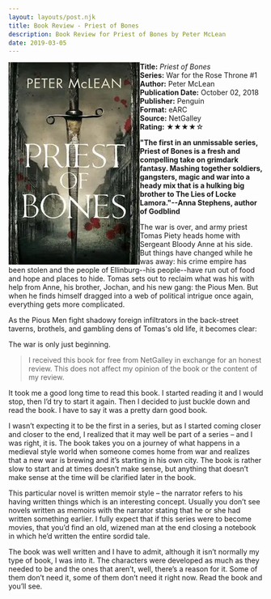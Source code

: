 ```yaml
---
layout: layouts/post.njk
title: Book Review - Priest of Bones
description: Book Review for Priest of Bones by Peter McLean
date: 2019-03-05
---
```

<section class="review__info">

<img loading="lazy" class="movie__poster" src="/static/images/covers/priestofbones.webp" alt="Book Cover for Priest of Bones by Peter McLean" width="260" height="400" align="left">
        
<b>Title:</b> <i>Priest of Bones</i><br>
<b>Series:</b> War for the Rose Throne #1<br>
<b>Author:</b> Peter McLean<br>
<b>Publication Date:</b> October 02, 2018<br>
<b>Publisher:</b> Penguin<br>
<b>Format:</b> eARC<br>
<b>Source:</b> NetGalley<br>
<b>Rating:</b> &#9733;&#9733;&#9733;&#9733;&#9734;
        
<p class="review__description"><b>"The first in an unmissable series, Priest of Bones is a fresh and compelling take on grimdark fantasy. Mashing together soldiers, gangsters, magic and war into a heady mix that is a hulking big brother to The Lies of Locke Lamora."--Anna Stephens, author of Godblind</b></p>
        
<p>The war is over, and army priest Tomas Piety heads home with Sergeant Bloody Anne at his side. But things have changed while he was away: his crime empire has been stolen and the people of Ellinburg--his people--have run out of food and hope and places to hide. Tomas sets out to reclaim what was his with help from Anne, his brother, Jochan, and his new gang: the Pious Men. But when he finds himself dragged into a web of political intrigue once again, everything gets more complicated.</p>

<p>As the Pious Men fight shadowy foreign infiltrators in the back-street taverns, brothels, and gambling dens of Tomas's old life, it becomes clear:</p>

<p>The war is only just beginning.</p>
</section>

<blockquote>I received this book for free from NetGalley in exchange for an honest review. This does not affect my opinion of the book or the content of my review.</blockquote>

<p>It took me a good long time to read this book. I started reading it and I would stop, then I’d try to start it again. Then I decided to just buckle down and read the book. I have to say it was a pretty darn good book.</p>

<p>I wasn’t expecting it to be the first in a series, but as I started coming closer and closer to the end, I realized that it may well be part of a series – and I was right, it is. The book takes you on a journey of what happens in a medieval style world when someone comes home from war and realizes that a new war is brewing and it’s starting in his own city. The book is rather slow to start and at times doesn’t make sense, but anything that doesn’t make sense at the time will be clarified later in the book.</p>

<p>This particular novel is written memoir style – the narrator refers to his having written things which is an interesting concept. Usually you don’t see novels written as memoirs with the narrator stating that he or she had written something earlier. I fully expect that if this series were to become movies, that you’d find an old, wizened man at the end closing a notebook in which he’d written the entire sordid tale.</p>

<p>The book was well written and I have to admit, although it isn’t normally my type of book, I was into it. The characters were developed as much as they needed to be and the ones that aren’t, well, there’s a reason for it. Some of them don’t need it, some of them don’t need it right now. Read the book and you’ll see.</p>